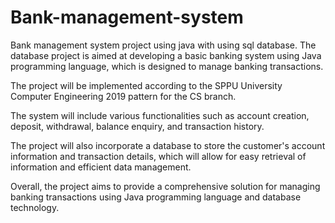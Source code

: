 # Bank-management-system
Bank management system project using java with using sql database. 
The database project is aimed at developing a basic banking system using Java programming language, which is designed to manage banking transactions.

The project will be implemented according to the SPPU University Computer Engineering 2019 pattern for the CS branch. 

The system will include various functionalities such as account creation, deposit, withdrawal, balance enquiry, and transaction history. 

The project will also incorporate a database to store the customer's account information and transaction details,
which will allow for easy retrieval of information and efficient data management.

Overall, the project aims to provide a comprehensive solution for managing banking transactions using Java programming language and database technology.
